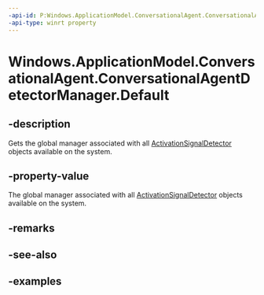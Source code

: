 ```yaml
---
-api-id: P:Windows.ApplicationModel.ConversationalAgent.ConversationalAgentDetectorManager.Default
-api-type: winrt property
---
```


<!-- Property syntax.
public ConversationalAgentDetectorManager Default { get; }
-->

# Windows.ApplicationModel.ConversationalAgent.ConversationalAgentDetectorManager.Default

## -description

Gets the global manager associated with all [ActivationSignalDetector](activationsignaldetector.md) objects available on the system.

## -property-value

The global manager associated with all [ActivationSignalDetector](activationsignaldetector.md) objects available on the system.

## -remarks

## -see-also

## -examples

